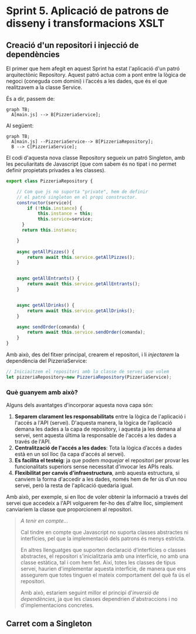 # Sprint 5. Aplicació de patrons de disseny i transformacions XSLT

## Creació d'un repositori i injecció de dependències

El primer que hem afegit en aquest Sprint ha estat l'aplicació d'un patró arquitectònic Repository. Aquest patró actua com a pont entre la lògica de negoci (coneguda com domini) i l’accés a les dades, que és el que realitzavem a la classe Service.

És a dir, passem de:

```mermaid
graph TB;
  A[main.js] --> B[PizzeriaService];
```

Al següent:

```mermaid
graph TB;
  A[main.js] --PizzeriaService--> B[PizzeriaRepository];
  B --> C[PizzeriaService];
```

El codi d'aquesta nova classe Repository segueix un patró Singleton, amb les peculiaritats de Javascript (que com sabem és no tipat i no permet definir propietats privades a les classes).

```js
export class PizzeriaRepository {

    // Com que js no suporta "private", hem de definir
    // el patró singleton en el propi constructor.
    constructor(service){
        if (!this.instance) {
            this.instance = this;
            this.service=service;
      }
      return this.instance;

    }
    
    async getAllPizzes() {
        return await this.service.getAllPizzes();
    }


    async getAllEntrants() {
        return await this.service.getAllEntrants();
    }


    async getAllDrinks() {
        return await this.service.getAllDrinks();
    }

    async sendOrder(comanda) {
        return await this.service.sendOrder(comanda); 
    }
}
```

Amb això, des del fitxer principal, crearem el repositori, i li *injectarem* la dependència del PizzeriaService:

```js
// Iniciaitzem el repositori amb la classe de servei que volem
let pizzeriaRepository=new PizzeriaRepository(PizzeriaService);
```

### Què guanyem amb això?

Alguns dels avantatges d'incorporar aquesta nova capa són:

1. **Separem clarament les responsabilitats** entre la lògica de l'aplicació i l'accés a l'API (servei). D'aquesta manera, la lògica de l'aplicació demana les dades a la capa de repository, i aquesta ja les demana al servei, sent aquesta última la responsable de l'accés a les dades a través de l'API.
2. **Centralització de l'accés a les dades**: Tota la lògica d’accés a dades està en un sol lloc (la capa d'accés al servei).
3. **Es facilita el testeig**: ja que podem *moquejar* el repositori per provar les funcionalitats superiors sense necessitat d'invocar les APIs reals.
4. **Flexibilitat per canvis d’infraestructura**, amb aquesta estructura, si canviem la forma d'accedir a les dades, només hem de fer ús d'un nou servei, però la resta de l'aplicació quedaria igual.

Amb això, per exemple, si en lloc de voler obtenir la informació a través del servei que accedeix a l'API volguerem fer-ho des d'altre lloc, simplement canviariem la classe que proporcionem al repositori.


> *A tenir en compte...*
>
> Cal tindre en compte que Javascript no suporta classes abstractes ni interfícies, pel que la implementació dels patrons és menys estricta.
>
> En altres llenguatges que suporten declaració d'interfícies o classes abstractes, el repositori s'inicialitzaria amb una interfície, no amb una classe estàtica, tal i com hem fet. Així, totes les classes de tipus servei, haurien d'implementar aquesta interfície, de manera que ens assegurem que totes tinguen el mateix comportament del què fa ús el repositori.
>
> Amb això, estariem seguint millor el principi d'*inversió de dependències*, ja que les classes dependrien d'abstraccions i no d'implementacions concretes.


## Carret com a Singleton

